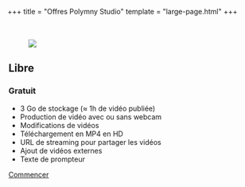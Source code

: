 +++
title = "Offres Polymny Studio"
template = "large-page.html"
+++

<div class="mt-6 tile is-ancestor has-text-centered">
<div class="tile is-horizontal">

<div class="tile is-parent">
<div class="tile is-child has-background-polymny-green" style="padding: 20px 2px 2px 2px;">
<div class="has-background-white-ter" style="height: 100%">
<figure class="image is-128x128 is-inline-block mt-3 mb-0">
<img src="/img/logos/green.png">
</figure>
<h2 class="mt-0">Libre</h2>
<h3 class="title is-1 has-text-polymny-green mb-0 mt-0">Gratuit</h3>
<!--<p>HT, par utilisateur et par mois</p>-->
<ul class="ml-6 mr-6 has-text-left">
<li>3 Go de stockage (≈ 1h de vidéo publiée)</li>
<li>Production de vidéo avec ou sans webcam</li>
<li>Modifications de vidéos</li>
<li>Téléchargement en MP4 en HD</li>
<li>URL de streaming pour partager les vidéos</li>
<li>Ajout de vidéos externes</li>
<li>Texte de prompteur</li>
</ul>
<a class="button is-polymny-green mb-3" href="/">Commencer</a>
</div>
</div>
</div>

<div class="tile is-parent">
<div class="tile is-child has-background-polymny-blue" style="padding: 20px 2px 2px 2px;">
<div class="has-background-white-ter" style="height: 100%">
<figure class="image is-128x128 is-inline-block mt-3 mb-0">
<img src="/img/logos/blue.png">
</figure>
<h2 class="mt-0">Standard</h2>
<h3 class="title is-1 has-text-polymny-blue mb-0 mt-0">12€</h3>
<p>HT, par utilisateur et par mois<br/>sans engagement³<br/>entre 1 et 3 utilisateurs</p>
<ul class="ml-6 mr-6 has-text-left">
<li>Tous les avantages de l'offre Libre</li>
<li>15 Go /utilisateur de stockage (≈ 5h)</li>
<li>Travail collaboratif</li>
<li>Pointeur / stylet virtuel</li>
<li>Fond vert virtuel¹</li>
<li>Amélioration sonore²</li>
</ul>
<a class="button is-polymny-blue mb-3" href="mailto:contacter@polymny.studio">S'abonner</a>
</div>
</div>
</div>

<div class="tile is-parent">
<div class="tile is-child has-background-polymny-purple" style="padding: 20px 2px 2px 2px;">
<div class="has-background-white-ter" style="height: 100%">
<figure class="image is-128x128 is-inline-block mt-3 mb-0">
<img src="/img/logos/purple.png">
</figure>
<h2 class="mt-0">Pro</h2>
<h3 class="title is-1 has-text-polymny-purple mb-0 mt-0">15€</h3>
<p>HT, par utilisateur et par mois<br/>sans engagement³<br/>entre 4 et 15 utilisateurs</p>
<ul class="ml-6 mr-6 has-text-left">
<li>Tous les avantages de l'offre Standard</li>
<li>30 Go / utilisateur de stockage (≈ 10h)</li>
<li>Intégration système d'authentification</li>
<li>Intégration avancée LMS</li>
<li>Learning analytics</li>
</ul>
<a class="button is-polymny-purple mb-3" href="mailto:contacter@polymny.studio">Nous contacter</a>
</div>
</div>
</div>

<div class="tile is-parent">
<div class="tile is-child has-background-polymny-red" style="padding: 20px 2px 2px 2px;">
<div class="has-background-white-ter" style="height: 100%">
<figure class="image is-128x128 is-inline-block mt-3 mb-0">
<img src="/img/logos/red.png">
</figure>
<h2 class="mt-0">Entreprise</h2>
<h3 class="title is-1 has-text-polymny-red mb-0 mt-0">15€</h3>
<p>HT, par utilisateur et par mois<br/>sans engagement³<br/>plus de 16 utilisateurs</p>
<ul class="ml-6 mr-6 has-text-left">
<li>Tous les avantages de l'offre Pro</li>
<li>Instance individuelle</li>
<li>Logiciel en marque blanche</li>
<li>Stockage dédié</li>
<li>Learning analytics individualisées</li>
</ul>
<a class="button is-polymny-red mb-3" href="mailto:contacter@polymny.studio">Nous contacter</a>
</div>
</div>
</div>

</div>
</div>


**¹** : fonctionnalité disponible d'ici juillet 2022\
**²** : fonctionnalité prévue pour 2023\
**³** : si vous souhaitez ne pas renouveller votre abonnement, [rendez-vous ici](/gestion) pour nous le signaler

## Détails des offres

<div class="table-container">

|                                                   | Libre         | Standard               | Pro                       | Entreprise & Éducation        |
|--------------------------------------------------:|:-------------:|:----------------------:|:-------------------------:|:-----------------------------:|
| Tarif par utilisateur et par mois                 | Gratuit       | 12€ HT                 | 15€ HT                    | 15€ HT                        |
| Nombre d'utilisateurs                             | 1             | 1 à 3                  | 4 à 15                    | Plus de 16                    |
|                                                   |               |                        |                           |                               |
| **Fonctionnalités générales**                     |               |                        |                           |                               |
| Création de vidéos                                | Illimité      | Illimité               | Illimité                  | Illimité                      |
| Modification de vidéos                            | Illimité      | Illimité               | Illimité                  | Illimité                      |
| Quantité de stockage par utilisateur              | 3 Go (≈ 30 h) | 15 Go (≈ 5h)           | 30 Go (≈ 10h)             | Dédié                         |
| Durée de stockage                                 | Limité        | Illimité               | Illimité                  | Illimité                      |
| Sauvegarde des données                            | ✗             | ✓                      | ✓                         | ✓                             |
| Téléchargement en MP4 HD                          | ✓             | ✓                      | ✓                         | ✓                             |
| Diffusion / partage en streaming HD               | ✓             | ✓                      | ✓                         | ✓                             |
| Export de capsules                                | ✓             | ✓                      | ✓                         | ✓                             |
| Import de capsules / Duplication                  | ✗             | ✓                      | ✓                         | ✓                             |
|                                                   |               |                        |                           |                               |
| **Sécurité**                                      |               |                        |                           |                               |
| Conformité RGPD                                   | ✓             | ✓                      | ✓                         | ✓                             |
| Authentification unique (SSO / CAS)               | ✗             | ✗                      | ✓                         | ✓                             |
|                                                   |               |                        |                           |                               |
| **Production de vidéos**                          |               |                        |                           |                               |
| Ajout de ressources vidéos                        | ✓             | ✓                      | ✓                         | ✓                             |
| Prompteur                                         | ✓             | ✓                      | ✓                         | ✓                             |
| Audio seul                                        | ✓             | ✓                      | ✓                         | ✓                             |
| Incrustation webcam                               | ✓             | ✓                      | ✓                         | ✓                             |
| Réglage position et taille d'incrustation         | ✓             | ✓                      | ✓                         | ✓                             |
| Pointeur / stylet virtuel                         | ✗             | ✓                      | ✓                         | ✓                             |
| Fond vert virtuel                                 | ✗             | ✓¹                     | ✓¹                        | ✓¹                            |
| Amélioration sonore                               | ✗             | ✓²                     | ✓²                        | ✓²                            |
| Grammaire de présentation²                        | ✗             | ✗                      | ✓²                        | ✓²                            |
| Statistiques de base                              | ✗             | ✓                      | ✓                         | ✓                             |
| Learning analytics²                               | ✗             | Basique²               | Avancé²                   | Avancé et individualisé²      |
|                                                   |               |                        |                           |                               |
| **Collaboration**                                 |               |                        |                           |                               |
| Lien de partage de vidéo                          | ✓             | ✓                      | ✓                         | ✓                             |
| Accès partagé aux capsules                        | ✗             | ✓                      | ✓                         | ✓                             |
| Gestion des utilisateurs et permissions           | ✗             | ✗                      | ✓                         | ✓                             |
| Accès apprenants                                  | ✗             | ✗                      | ✓                         | ✓ (10 apprenants/utilisateur) |
|                                                   |               |                        |                           |                               |
| **Personnalisation**                              |               |                        |                           |                               |
| Intégration LMS / ENT / SI                        | Basique       | Basique                | Avancée                   | Avancée                       |
| Marque blanche                                    | ✗             | ✗                      | ✗                         | ✓                             |
|                                                   |               |                        |                           |                               |
| **Assistance et support client**                  |               |                        |                           |                               |
| Tutoriels en ligne                                | ✓             | ✓                      | ✓                         | ✓                             |
| Support par mail                                  | ✓             | ✓                      | ✓                         | ✓                             |
| Assistance téléphone / visio                      | ✗             | ✗                      | ✓                         | ✓                             |
| Paiement en ligne                                 |               | ✓                      | ✓                         | ✓                             |
| Paiement par facturation                          | ✗             | ✗                      | ✓                         | ✓                             |
|                                                   |               |                        |                           |                               |
| **Studio fond vert**                              |               |                        |                           |                               |
| Accès studio fond vert Toulouse                   | Location      | Location (3h offertes) | Location (3h offertes)    | Location (6h offertes)        |
| Installation et formation studio fond vert mobile | ✗             | En option              | En option                 | En option                     |
| Installation et formation studio fond vert fixe   | ✗             | En option              | En option                 | En option                     |
| Installation et formation studio fond vert fixe   | ✗             | En option              | En option                 | En option                     |

</div>

**¹** : fonctionnalité disponible d'ici juillet 2022\
**²** : fonctionnalité prévue pour 2023
